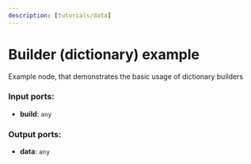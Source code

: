 ```yaml
---
description: [tutorials/data]
---
```


# Builder (dictionary) example

Example node, that demonstrates the basic usage of dictionary builders

### Input ports:

* __build__: ` any `

### Output ports:

* __data__: ` any `

